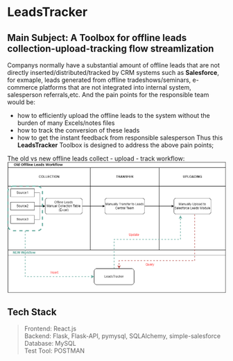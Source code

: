 # LeadsTracker
## Main Subject: A Toolbox for offline leads collection-upload-tracking flow streamlization
Companys normally have a substantial amount of offline leads that are not directly inserted/distributed/tracked by CRM systems such as __Salesforce__, for exmaple, leads generated from offline tradeshows/seminars, e-commerce platforms that are not integrated into internal system, salesperson referrals,etc.
And the pain points for the responsible team would be:
- how to efficiently upload the offline leads to the system without the burden of many Excels/notes files
- how to track the conversion of these leads
- how to get the instant feedback from responsible salesperson
Thus this **LeadsTracker** Toolbox is designed to address the above pain points;

The old vs new offline leads collect - upload - track workflow:
![workflow](https://github.com/ZiningJin/LeadsTracker/blob/main/flowchart.drawio.png)

## Tech Stack
> Frontend: React.js \
> Backend: Flask, Flask-API, pymysql, SQLAlchemy, simple-salesforce \
> Database: MySQL \
> Test Tool: POSTMAN
